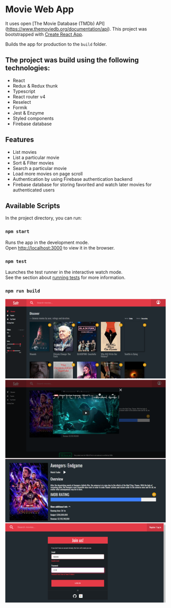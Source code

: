 # Movie Web App
It uses open [The Movie Database (TMDb) API] (https://www.themoviedb.org/documentation/api).
This project was bootstrapped with [Create React App](https://github.com/facebook/create-react-app).

Builds the app for production to the `build` folder.

## The project was build using the following technologies:
* React
* Redux & Redux thunk
* Typescript
* React router v4
* Reselect
* Formik
* Jest & Enzyme
* Styled components
* Firebase database

## Features
* List movies
* List a particular movie
* Sort & Filter movies
* Search a particular movie
* Load more movies on page scroll
* Authentication by using Firebase authentication backend
* Firebase database for storing favorited and watch later movies for authenticated users

## Available Scripts

In the project directory, you can run:

### `npm start`

Runs the app in the development mode. <br>
Open [http://localhost:3000](http://localhost:3000) to view it in the browser.

### `npm test`

Launches the test runner in the interactive watch mode.<br>
See the section about [running tests](https://facebook.github.io/create-react-app/docs/running-tests) for more information.

### `npm run build`

![](https://github.com/Safr/react-rmdb/blob/master/public/images/Screenshot_1.png)
![](https://github.com/Safr/react-rmdb/blob/master/public/images/Screenshot_2.png)
![](https://github.com/Safr/react-rmdb/blob/master/public/images/Screenshot_3.png)
![](https://github.com/Safr/react-rmdb/blob/master/public/images/Screenshot_4.png)
